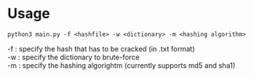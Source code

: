 # Usage

```
python3 main.py -f <hashfile> -w <dictionary> -m <hashing algorithm>
```
-f : specify the hash that has to be cracked (in .txt format)<br>
-w : specify the dictionary to brute-force<br>
-m : specify the hashing algorightm (currently supports md5 and sha1)<br>
